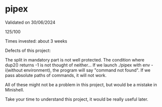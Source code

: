 # pipex

Validated on 30/06/2024

125/100

Times invested: about 3 weeks

Defects of this project: 

The split in mandatory part is not well protected. The condition where dup2() returns -1 is not thought of neither... If we launch ./pipex with env -i(without environment), the program will say "command not found". If we pass absolute paths of commands, it will not work.

All of these might not be a problem in this project, but would be a mistake in Minishell.

Take your time to understand this project, it would be really useful later.
